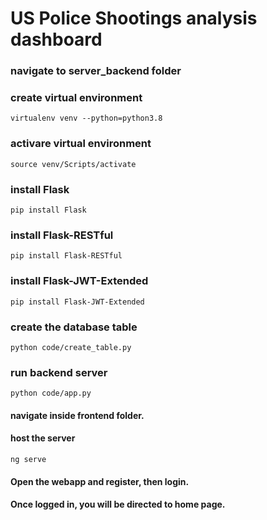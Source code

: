 # US Police Shootings analysis dashboard

### navigate to server_backend folder
### create virtual environment
`virtualenv venv --python=python3.8`

### activare virtual environment
`source venv/Scripts/activate`

### install Flask
`pip install Flask`

### install Flask-RESTful
`pip install Flask-RESTful`

### install Flask-JWT-Extended
`pip install Flask-JWT-Extended`

### create the database table 
`python code/create_table.py`

### run backend server
`python code/app.py`

#### navigate inside frontend folder.
#### host the server
`ng serve`

#### Open the webapp and register, then login.
#### Once logged in, you will be directed to home page.
